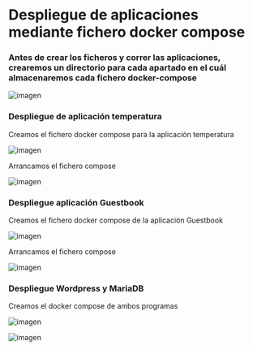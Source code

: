 # Despliegue de aplicaciones mediante fichero docker compose
### Antes de crear los ficheros y correr las aplicaciones, crearemos un directorio para cada apartado en el cuál almacenaremos cada fichero docker-compose

![imagen](https://github.com/CrqzyRod/EjerciciosDockerSRI/assets/122454007/5b01a748-bc98-48a8-ab03-8ec7d4727f72)

### Despliegue de aplicación temperatura

Creamos el fichero docker compose para la aplicación temperatura

![imagen](https://github.com/CrqzyRod/EjerciciosDockerSRI/assets/122454007/0c2075a4-5c0c-49ab-8ce8-3ae791747c0f)

Arrancamos el fichero compose

![imagen](https://github.com/CrqzyRod/EjerciciosDockerSRI/assets/122454007/e3af59d9-578a-47f0-a1c2-9104a3d59b93)

### Despliegue aplicación Guestbook

Creamos el fichero docker compose de la aplicación Guestbook

![imagen](https://github.com/CrqzyRod/EjerciciosDockerSRI/assets/122454007/4c4f75af-9939-47be-b425-c6ee50819bff)

Arrancamos el fichero compose

![imagen](https://github.com/CrqzyRod/EjerciciosDockerSRI/assets/122454007/08ab72f2-9226-47bc-a746-9470e5a88cda)

### Despliegue Wordpress y MariaDB

Creamos el docker compose de ambos programas

![imagen](https://github.com/CrqzyRod/EjerciciosDockerSRI/assets/122454007/7927db70-db81-49a4-bdf7-5fbe81854c0a)

![imagen](https://github.com/CrqzyRod/EjerciciosDockerSRI/assets/122454007/098c2595-fb15-4f77-adda-902eaee2cab1)

